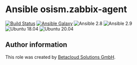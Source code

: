 # Ansible osism.zabbix-agent

[![Build Status](https://travis-ci.org/osism/ansible-zabbix-agent.svg?branch=master)](https://travis-ci.org/osism/ansible-zabbix-agent)
[![Ansible Galaxy](https://img.shields.io/badge/Ansible%20Galaxy-osism.zabbix--agent-blue.svg)](https://galaxy.ansible.com/osism/zabbix-agent/)
![Ansible 2.8](https://img.shields.io/badge/Ansible-2.8-green.png?style=flat)
![Ansible 2.9](https://img.shields.io/badge/Ansible-2.9-green.png?style=flat)
![Ubuntu 18.04](https://img.shields.io/badge/Ubuntu-18.04-orange.png?style=flat)
![Ubuntu 20.04](https://img.shields.io/badge/Ubuntu-20.04-orange.png?style=flat)

Author information
------------------

This role was created by [Betacloud Solutions GmbH](https://www.betacloud-solutions.de).
